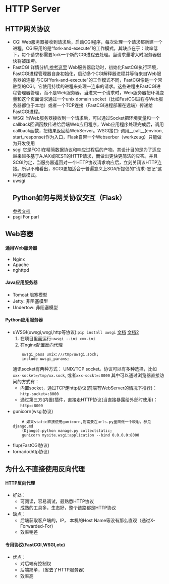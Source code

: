 # HTTP Server
## HTTP网关协议
- CGI
    Web服务器接收到请求后，启动CGI程序，每次处理一个请求都新建一个进程。CGI采用的是“fork-and-execute”的工作模式，其缺点在于：效率低下，每个请求都需要fork一个新的CGI进程去处理。当请求量增大时服务器很快将被压垮。
- FastCGI
    详情分析,[参考这里](https://blog.csdn.net/hepangda/article/details/81560515)
    Web服务器启动时，初始化FastCGI执行环境，FastCGI进程管理器自身初始化，启动多个CGI解释器进程并等待来自Web服务器的连接
    与CGI“fork-and-execute”的工作模式不同，FastCGI像是一个常驻型的CGI，它使用持续的进程来处理一连串的请求。这些进程由FastCGI进程管理器管理，而不是Web服务器。当进来一个请求时，Web服务器把环境变量和这个页面请求通过一个unix domain socket（比如FastCGI进程与Web服务器都位于本地）或者一个TCP连接（FastCGI进程部署在远端）传递给FastCGI进程。
- WSGI
    当Web服务器接收到一个请求后，可以通过Socket把环境变量和一个callback回调函数传递给后端Web应用程序，Web应用程序处理完成后，调用callback函数，把结果返回给WebServer。WSGI接口: 调用__call__(environ, start_response)作为入口，Flask自带一个Webserber（werkzeug）只能做为开发使用
- scgi
    它是FCGI在精简数据协议和响应过程后的产物。其设计目的是为了适应越来越多基于AJAX或REST的HTTP请求，而做出更快更简洁的应答。并且SCGI约定，当服务器返回对一个HTTP协议请求响应后，立刻关闭该HTTP连接。所以不难看出，SCGI更加适合于普遍意义上SOA所提倡的“请求-忘记”这种通信模式。
- uwsgi
    ## Python如何与网关协议交互（Flask）
    [参考文档](http://uwsgi-docs.readthedocs.io/en/latest/index.html)
- psgi
    For parl
## Web容器
#### 通用Web服务器
- Nginx
- Apache
- nghttpd
#### Java应用服务器
- Tomcat:阻塞模型
- Jetty: 非阻塞模型
- Undertow: 非阻塞模型
#### Python应用服务器
- uWSGI(uwsgi,wsgi,http等协议):`pip install uwsgi`
    [文档](https://uwsgi-docs.readthedocs.io/en/latest/Nginx.html)
    [文档2](https://uwsgi-docs.readthedocs.io/en/latest/ThingsToKnow.html)
    1. 在项目里面运行:`uwsgi --ini xxx.ini`
    2. 在nginx配置反向代理
    ```
        uwsgi_pass unix:///tmp/uwsgi.sock;
        include uwsgi_params;
    ```
    通讯socket有两种方式： UNIX/TCP socket。协议可以有多种选择，比如 `xxx-socket=/tmp/xx.sock`, 或者`xxx-sockt=:8000`
    其中可以通过浏览器直接访问的方式有：
    - 内置socket，通过TCP走http协议(前端有WebServer的情况下推荐)：`http-socket=:8000`
    - 通过第三方(内置)插件，直接走HTTP协议(当直接暴露给外部时使用)：`http=:8000`
- gunicorn(wsgi协议)
    ```
        # 如果static直接使用gunicorn,则需要在urls.py里面做一个映射，参见django.md
        (Django):python manage.py collectstatic;
        gunicorn mysite.wsgi:application --bind 0.0.0.0:8000
    ```
- flup(FastCGI协议)
- tornado(http协议)
## 为什么不直接使用反向代理
#### HTTP反向代理
- 好处：
    - 可阅读，容易调试，最熟悉HTTP协议
    - 成熟的工具多，生态好，整个链路都是HTTP协议
- 缺点：
    - 后端获取客户端的，IP， 本机的Host Name等没有那么直观（通过X-Forwarded-For)
    - 效率稍差
#### 专用协议(FastCGI,WSGI,etc)
- 优点：
    - 对后端有控制权
    - 后端简单，（省去了HTTP服务器）
    - 效率高